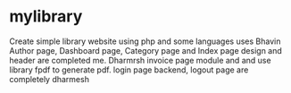 # mylibrary
Create simple library website using php and some languages uses
Bhavin 
     Author page, Dashboard page, Category page and Index page design and header are completed me.
Dharmrsh 
     invoice page module and and use library fpdf to generate pdf.
     login page backend, logout page are completely dharmesh 

